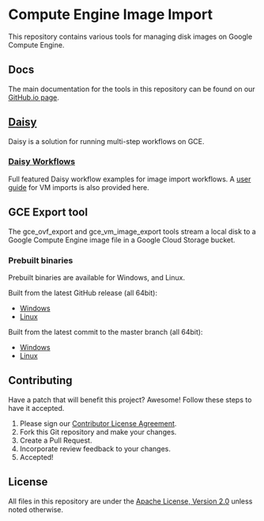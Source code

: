 # Compute Engine Image Import

This repository contains various tools for managing disk images on Google
Compute Engine.

## Docs

The main documentation for the tools in this repository can be found on our
[GitHub.io page](https://googlecloudplatform.github.io/compute-image-import/image-import.html).

## [Daisy](daisy)

Daisy is a solution for running multi-step workflows on GCE.

### [Daisy Workflows](daisy_workflows)

Full featured Daisy workflow examples for image import
workflows. A [user guide](https://googlecloudplatform.github.io/compute-image-import/image-import.html) for VM imports is
also provided here.

## GCE Export tool

The gce_ovf_export and gce_vm_image_export tools stream a local disk to a Google Compute Engine image file in a Google Cloud Storage bucket.

### Prebuilt binaries
Prebuilt binaries are available for Windows, and Linux.

Built from the latest GitHub release (all 64bit):

+ [Windows](https://storage.googleapis.com/compute-image-tools/release/windows/gce_export.exe)
+ [Linux](https://storage.googleapis.com/compute-image-tools/release/linux/gce_export)

Built from the latest commit to the master branch (all 64bit):

+ [Windows](https://storage.googleapis.com/compute-image-tools/latest/windows/gce_export.exe)
+ [Linux](https://storage.googleapis.com/compute-image-tools/latest/linux/gce_export)

## Contributing

Have a patch that will benefit this project? Awesome! Follow these steps to have
it accepted.

1.  Please sign our [Contributor License Agreement](CONTRIBUTING.md).
1.  Fork this Git repository and make your changes.
1.  Create a Pull Request.
1.  Incorporate review feedback to your changes.
1.  Accepted!

## License

All files in this repository are under the
[Apache License, Version 2.0](LICENSE) unless noted otherwise.

